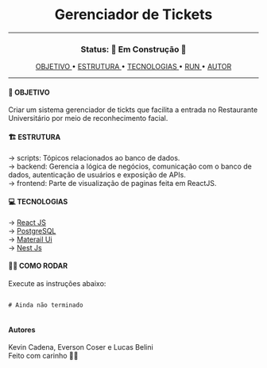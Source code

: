<h1 align="center"> Gerenciador de Tickets </h1>
<hr/>
<h3 align="center"> Status: 🚧 Em Construção 🚧</h3>

<p align="center"> 
  <a href="#objetivos"> OBJETIVO </a> •
  <a href="#estrutura"> ESTRUTURA </a> •
  <a href="#tecnologias"> TECNOLOGIAS </a> •
  <a href="#run"> RUN </a> •
  <a href="#autor"> AUTOR </a>
</p>

<hr/>
<h4 id="#objetivo"> 🚀 OBJETIVO </h3>
<p>Criar um sistema gerenciador de tickts que facilita a entrada no Restaurante Universitário por meio de reconhecimento facial.</p>

<h4 id="estrutura"> 🏗️ ESTRUTURA </h4>
→ <span> scripts: Tópicos relacionados ao banco de dados.</span> <br>
→ <span> backend: Gerencia a lógica de negócios, comunicação com o banco de dados, autenticação de usuários e exposição de APIs.</span> <br>
→ <span> frontend: Parte de visualização de paginas feita em ReactJS.</span>  <br>

<h4 id="#tecnologias"> 💻 TECNOLOGIAS </h3>

→ <a href="https://pt-br.legacy.reactjs.org/"> React JS </a> <br>
→ <a href="https://www.postgresql.org/"> PostgreSQL </a> <br>
→ <a href="https://mui.com/material-ui/"> Materail Ui </a> <br>
→ <a href="https://nestjs.com/"> Nest Js </a> <br>

<h4> 👩‍💻 COMO RODAR </h4>
<p id="run" >Execute as instruções abaixo:</p>

```

# Ainda não terminado


```

<h4 id="autor">Autores</h4>
Kevin Cadena, Everson Coser e Lucas Belini <br>
Feito com carinho 👋🏽
